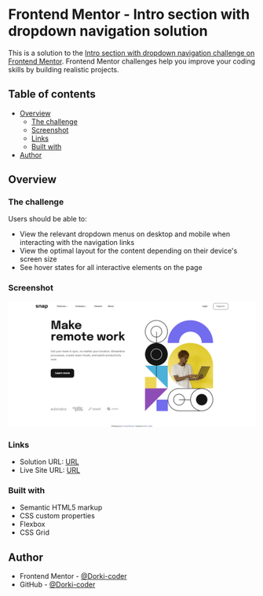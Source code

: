 # Frontend Mentor - Intro section with dropdown navigation solution

This is a solution to the [Intro section with dropdown navigation challenge on Frontend Mentor](https://www.frontendmentor.io/challenges/intro-section-with-dropdown-navigation-ryaPetHE5). Frontend Mentor challenges help you improve your coding skills by building realistic projects.

## Table of contents

- [Overview](#overview)
  - [The challenge](#the-challenge)
  - [Screenshot](#screenshot)
  - [Links](#links)
  - [Built with](#built-with)
- [Author](#author)

## Overview

### The challenge

Users should be able to:

- View the relevant dropdown menus on desktop and mobile when interacting with the navigation links
- View the optimal layout for the content depending on their device's screen size
- See hover states for all interactive elements on the page

### Screenshot

![](./screenshot.png)

### Links

- Solution URL: [URL](https://www.frontendmentor.io/challenges/intro-section-with-dropdown-navigation-ryaPetHE5/hub/intro-section-with-dropdown-navigation-vanilla-css-and-js-3e1LjTS0fs)
- Live Site URL: [URL](https://dorki-coder.github.io/intro-section-with-dropdown-navigation-figma/)

### Built with

- Semantic HTML5 markup
- CSS custom properties
- Flexbox
- CSS Grid

## Author

- Frontend Mentor - [@Dorki-coder](https://www.frontendmentor.io/profile/Dorki-coder)
- GitHub - [@Dorki-coder](https://github.com/Dorki-coder)
